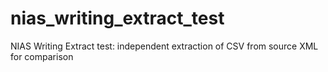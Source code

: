 # nias_writing_extract_test
NIAS Writing Extract test: independent extraction of CSV from source XML for comparison
